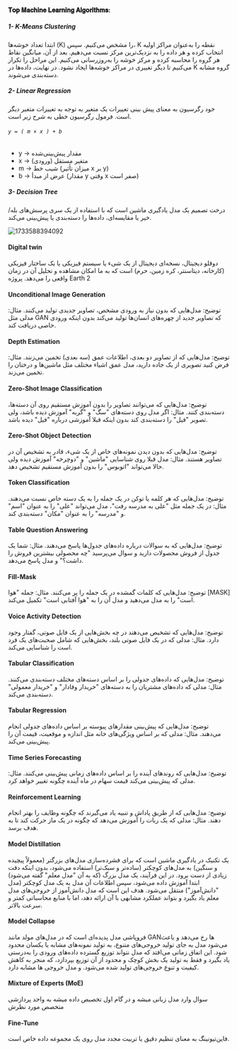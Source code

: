  #### 𝐓𝐨𝐩 𝐌𝐚𝐜𝐡𝐢𝐧𝐞 𝐋𝐞𝐚𝐫𝐧𝐢𝐧𝐠 𝐀𝐥𝐠𝐨𝐫𝐢𝐭𝐡𝐦𝐬:
 ##### 1- K-Means Clustering
ابتدا تعداد خوشه‌ها (K) را مشخص می‌کنیم. سپس، K نقطه را به‌عنوان مراکز اولیه انتخاب کرده و هر داده را به نزدیک‌ترین مرکز نسبت می‌دهیم. بعد از آن، میانگین نقاط هر گروه را محاسبه کرده و مرکز خوشه را به‌روزرسانی می‌کنیم. این مراحل را تکرار می‌کنیم تا دیگر تغییری در مراکز خوشه‌ها ایجاد نشود. در نهایت، داده‌ها در K گروه مشابه دسته‌بندی می‌شوند.
##### 2- Linear Regression
خود رگرسیون به معنای پیش بینی تغییرات یک متغیر به توجه به تغییرات متغیر دیگر است. فرمول رگرسیون خطی به شرح زیر است.
###### `y = ( m × x ) + b`
- y → مقدار پیش‌بینی‌شده
- x → متغیر مستقل (ورودی)
- m → شیب خط (میزان تأثیر x بر y)
- b → عرض از مبدأ (مقدار y وقتی x صفر است)

##### 3- Decision Tree
درخت تصمیم یک مدل یادگیری ماشین است که با استفاده از یک سری پرسش‌های بله/خیر یا مقایسه‌ای، داده‌ها را دسته‌بندی یا پیش‌بینی می‌کند.

![1733588394092](https://github.com/user-attachments/assets/6f50b4a7-74b3-49b7-b6b1-d9982cc79b6b)

#### Digital twin
دوقلو دیجیتال، نسخه‌ای دیجیتال از یک شیء یا سیستم فیزیکی یا یک ساختار فیزیکی (کارخانه، دیتاسنتر، کره زمین، حرم) است که به ما امکان مشاهده و تحلیل آن در زمان واقعی را می‌دهد. پروژه Earth 2
#### Unconditional Image Generation
توضیح: مدل‌هایی که بدون نیاز به ورودی مشخص، تصاویر جدیدی تولید می‌کنند.
مثال: مدلی مثل GAN که تصاویر جدید از چهره‌های انسان‌ها تولید می‌کند بدون اینکه ورودی خاصی دریافت کند.
#### Depth Estimation
توضیح: مدل‌هایی که از تصاویر دو بعدی، اطلاعات عمق (سه بعدی) تخمین می‌زنند.
مثال: فرض کنید تصویری از یک جاده دارید، مدل عمق اشیاء مختلف مثل ماشین‌ها و درختان را تخمین می‌زند.
#### Zero-Shot Image Classification
توضیح: مدل‌هایی که می‌توانند تصاویر را بدون آموزش مستقیم روی آن دسته‌ها، دسته‌بندی کنند.
مثال: اگر مدل روی دسته‌های "سگ" و "گربه" آموزش دیده باشد، ولی تصویر "فیل" را دسته‌بندی کند بدون اینکه قبلا آموزشی درباره "فیل" دیده باشد.
#### Zero-Shot Object Detection
توضیح: مدل‌هایی که بدون دیدن نمونه‌های خاص از یک شیء، قادر به تشخیص آن در تصاویر هستند.
مثال: مدل قبلا روی شناسایی "ماشین" و "دوچرخه" آموزش دیده ولی حالا می‌تواند "اتوبوس" را بدون آموزش مستقیم تشخیص دهد.

#### Token Classification
توضیح: مدل‌هایی که هر کلمه یا توکن در یک جمله را به یک دسته خاص نسبت می‌دهند.
مثال: در یک جمله مثل "علی به مدرسه رفت"، مدل می‌تواند "علی" را به عنوان "اسم" و "مدرسه" را به عنوان "مکان" دسته‌بندی کند.
#### Table Question Answering
توضیح: مدل‌هایی که به سوالات درباره داده‌های جدول‌ها پاسخ می‌دهند.
مثال: شما یک جدول از فروش محصولات دارید و سوال می‌پرسید "چه محصولی بیشترین فروش را داشت؟" و مدل پاسخ می‌دهد.

#### Fill-Mask
توضیح: مدل‌هایی که کلمات گمشده در یک جمله را پر می‌کنند.
مثال: جمله "هوا [MASK] است" را به مدل می‌دهید و مدل آن را به "هوا آفتابی است" تکمیل می‌کند.
#### Voice Activity Detection
توضیح: مدل‌هایی که تشخیص می‌دهند در چه بخش‌هایی از یک فایل صوتی، گفتار وجود دارد.
مثال: مدلی که در یک فایل صوتی بلند، بخش‌هایی که شامل صحبت‌های یک فرد است را شناسایی می‌کند.
#### Tabular Classification
توضیح: مدل‌هایی که داده‌های جدولی را بر اساس دسته‌های مختلف دسته‌بندی می‌کنند.
مثال: مدلی که داده‌های مشتریان را به دسته‌های "خریدار وفادار" و "خریدار معمولی" دسته‌بندی می‌کند.
#### Tabular Regression
توضیح: مدل‌هایی که پیش‌بینی مقدارهای پیوسته بر اساس داده‌های جدولی انجام می‌دهند.
مثال: مدلی که بر اساس ویژگی‌های خانه مثل اندازه و موقعیت، قیمت آن را پیش‌بینی می‌کند.
#### Time Series Forecasting
توضیح: مدل‌هایی که روندهای آینده را بر اساس داده‌های زمانی پیش‌بینی می‌کنند.
مثال: مدلی که پیش‌بینی می‌کند قیمت سهام در ماه آینده چگونه تغییر خواهد کرد.

#### Reinforcement Learning
توضیح: مدل‌هایی که از طریق پاداش و تنبیه یاد می‌گیرند که چگونه وظایف را بهتر انجام دهند.
مثال: مدلی که یک ربات را آموزش می‌دهد که چگونه در یک ماز حرکت کند تا به هدف برسد.

#### Model Distillation 
یک تکنیک در یادگیری ماشین است که برای فشرده‌سازی مدل‌های بزرگتر (معمولاً پیچیده و سنگین) به مدل‌های کوچکتر (ساده‌تر و سبک‌تر) استفاده می‌شود، بدون اینکه دقت زیادی از دست برود. در این فرآیند، یک مدل بزرگ (که به آن "مدل معلم" گفته می‌شود) ابتدا آموزش داده می‌شود، سپس اطلاعات آن مدل به یک مدل کوچکتر (مدل "دانش‌آموز") منتقل می‌شود. هدف این است که مدل دانش‌آموز از خروجی‌های مدل معلم یاد بگیرد و بتواند عملکرد مشابهی با آن ارائه دهد، اما با منابع محاسباتی کمتر و سرعت بالاتر.

#### Model Collapse
فروپاشی مدل پدیده‌ای است که در مدل‌های مولد مانند GANها رخ می‌دهد و باعث می‌شود مدل به جای تولید خروجی‌های متنوع، به تولید نمونه‌های مشابه یا یکسان محدود شود. این اتفاق زمانی می‌افتد که مدل نتواند توزیع گسترده داده‌های ورودی را به‌درستی یاد بگیرد و فقط به تولید یک بخش کوچک و محدود از آن توزیع بپردازد، که منجر به کاهش کیفیت و تنوع خروجی‌های تولید شده می‌شود. و مدل خروجی ها مشابه دارد.

#### Mixture of Experts (MoE)
سوال وارد مدل زبانی میشه و در گام اول تخصیص داده میشه به واحد پردازشی متخصص مورد نظرش

#### Fine-Tune
فاین‌تیونینگ  به معنای تنظیم دقیق یا تربیت مجدد مدل روی یک مجموعه داده خاص است.
